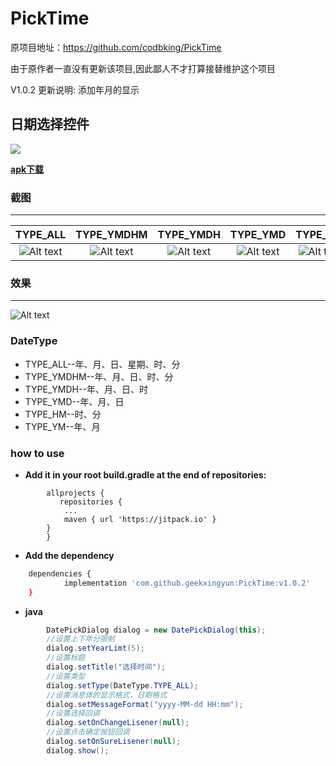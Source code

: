 # PickTime
原项目地址：https://github.com/codbking/PickTime

由于原作者一直没有更新该项目,因此鄙人不才打算接替维护这个项目

V1.0.2 更新说明: 添加年月的显示

## 日期选择控件 ##

[![](https://jitpack.io/v/codbking/PickTime.svg)](https://jitpack.io/#codbking/PickTime)

 [**apk下载**](https://raw.githubusercontent.com/codbking/PickTime/master/app-debug.apk)

### 截图
------------------

|TYPE_ALL|TYPE_YMDHM|TYPE_YMDH|TYPE_YMD|TYPE_HM|
|:--:|:--:|:--:|:--:|:--:|
|![Alt text](image/all.jpg)|![Alt text](image/ymdhm.jpg)|![Alt text](image/ymdh.jpg)|![Alt text](image/ymd.jpg)|![Alt text](image/hm.jpg)|
<!--<img src="image/all.jpg" height="320" width="180" style="margin-left:100"/>-->
<!--<img src="image/ymdhm.jpg" height="320" width="180" style="margin-left:100"/>-->
<!--<img src="image/ymdh.jpg" height="320" width="180" style="margin-left:100"/>-->
<!--<img src="image/ymd.jpg" height="320" width="180" style="margin-left:100"/>-->
<!--<img src="image/hm.jpg" height="320" width="180" style="margin-left:100"/>-->

### 效果
-------------

![Alt text](image/dd.gif)

### DateType

- TYPE_ALL--年、月、日、星期、时、分
- TYPE_YMDHM--年、月、日、时、分
- TYPE_YMDH--年、月、日、时
- TYPE_YMD--年、月、日
- TYPE_HM--时、分
- TYPE_YM--年、月

### how to use

 - **Add it in your root build.gradle at the end of repositories:**

```
	    allprojects {
		   repositories {
			...
			maven { url 'https://jitpack.io' }
		}
	    }
```

 -  **Add the dependency**
```sh
	dependencies {
	        implementation 'com.github.geekxingyun:PickTime:v1.0.2'
	}
```

 -  **java**
```java
        DatePickDialog dialog = new DatePickDialog(this);
        //设置上下年分限制
        dialog.setYearLimt(5);
        //设置标题
        dialog.setTitle("选择时间");
        //设置类型
        dialog.setType(DateType.TYPE_ALL);
        //设置消息体的显示格式，日期格式
        dialog.setMessageFormat("yyyy-MM-dd HH:mm");
        //设置选择回调
        dialog.setOnChangeLisener(null);
        //设置点击确定按钮回调
        dialog.setOnSureLisener(null);
        dialog.show();
```




